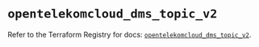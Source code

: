 # `opentelekomcloud_dms_topic_v2`

Refer to the Terraform Registry for docs: [`opentelekomcloud_dms_topic_v2`](https://registry.terraform.io/providers/opentelekomcloud/opentelekomcloud/1.36.40/docs/resources/dms_topic_v2).

